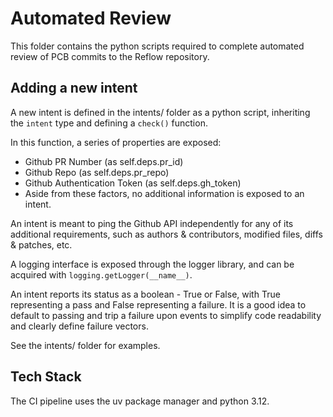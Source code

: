 # Automated Review

This folder contains the python scripts required to complete automated review of PCB commits to the Reflow repository.

## Adding a new intent

A new intent is defined in the intents/ folder as a python script, inheriting the `intent` type and defining a `check()` function.

In this function, a series of properties are exposed:

- Github PR Number (as self.deps.pr_id)
- Github Repo (as self.deps.pr_repo)
- Github Authentication Token (as self.deps.gh_token)
- Aside from these factors, no additional information is exposed to an intent.

An intent is meant to ping the Github API independently for any of its additional requirements, such as authors & contributors, modified files, diffs & patches, etc.

A logging interface is exposed through the logger library, and can be acquired with `logging.getLogger(__name__)`.

An intent reports its status as a boolean - True or False, with True representing a pass and False representing a failure. It is a good idea to default to passing and trip a failure upon events to simplify code readability and clearly define failure vectors.

See the intents/ folder for examples.

## Tech Stack

The CI pipeline uses the uv package manager and python 3.12.